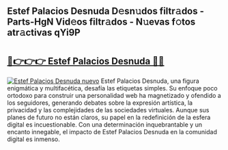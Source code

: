 ## Estef Palacios Desnuda D𝚎sn𝚞dos filtr𝚊dos - Parts-HgN Vid𝚎os filtr𝚊dos - N𝚞evas f𝚘tos atr𝚊ctivas qYi9P

# <h2><a href="http://mb8j5mg.tromn.icu/?c=Estef+Palacios+Desnuda">🔗👉👉👉 Estef Palacios Desnuda 🔗🔗</a></h2>

[![Estef Palacios Desnuda nuevo](https://i.imgur.com/pEAQMta.gif)](http://mb8j5mg.tromn.icu/?c=Estef+Palacios+Desnuda)
Estef Palacios Desnuda, una figura enigmática y multifacética, desafía las etiquetas simples. Su enfoque poco ortodoxo para construir una personalidad web ha magnetizado y ofendido a los seguidores, generando debates sobre la expresión artística, la privacidad y las complejidades de las sociedades virtuales. Aunque sus planes de futuro no están claros, su papel en la redefinición de la esfera digital es incuestionable. Con una determinación inquebrantable y un encanto innegable, el impacto de Estef Palacios Desnuda en la comunidad digital es inmenso.
